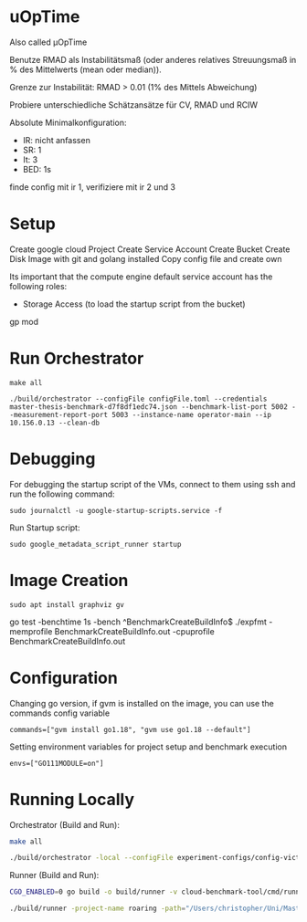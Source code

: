 # uOpTime

Also called μOpTime

Benutze RMAD als Instabilitätsmaß (oder anderes relatives Streuungsmaß in % des Mittelwerts (mean oder median)).

Grenze zur Instabilität: RMAD > 0.01 (1% des Mittels Abweichung)

Probiere unterschiedliche Schätzansätze für CV, RMAD und RCIW

Absolute Minimalkonfiguration:
- IR: nicht anfassen
- SR: 1
- It: 3
- BED: 1s


finde config mit ir 1, verifiziere mit ir 2 und 3


# Setup

Create google cloud Project
Create Service Account
Create Bucket
Create Disk Image with git and golang installed
Copy config file and create own

Its important that the compute engine default service account has the following roles:
- Storage Access (to load the startup script from the bucket)

gp mod

# Run Orchestrator

```
make all
```

```
./build/orchestrator --configFile configFile.toml --credentials master-thesis-benchmark-d7f8df1edc74.json --benchmark-list-port 5002 --measurement-report-port 5003 --instance-name operator-main --ip 10.156.0.13 --clean-db
```

# Debugging

For debugging the startup script of the VMs, connect to them using ssh and run the following command:
```
sudo journalctl -u google-startup-scripts.service -f
```

Run Startup script:
```
sudo google_metadata_script_runner startup
```

# Image Creation

```
sudo apt install graphviz gv
```

go test -benchtime 1s -bench ^BenchmarkCreateBuildInfo$ ./expfmt -memprofile BenchmarkCreateBuildInfo.out -cpuprofile BenchmarkCreateBuildInfo.out


# Configuration

Changing go version, if gvm is installed on the image, you can use the commands config variable
```
commands=["gvm install go1.18", "gvm use go1.18 --default"]
```

Setting environment variables for project setup and benchmark execution
```
envs=["GO111MODULE=on"]
```

# Running Locally

Orchestrator (Build and Run):
```bash
make all

./build/orchestrator -local --configFile experiment-configs/config-victoria.toml --clean-db -bench ^BenchmarkChecksum$
```

Runner (Build and Run):
```bash
CGO_ENABLED=0 go build -o build/runner -v cloud-benchmark-tool/cmd/runner

./build/runner -project-name roaring -path="/Users/christopher/Uni/MasterThesis/repositories/roaring/" -logfile=false
```
